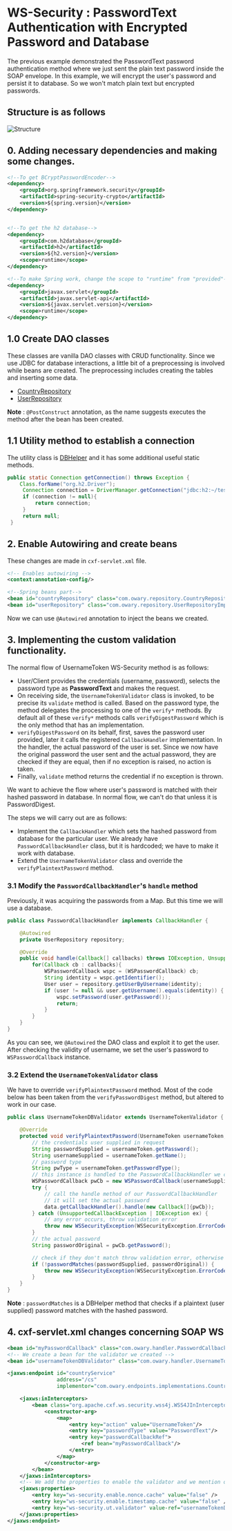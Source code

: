 # WS-Security : PasswordText Authentication with Encrypted Password and Database

The previous example demonstrated the PasswordText password authentication method where we just sent the plain text password inside the SOAP envelope.
In this example, we will encrypt the user's password and persist it to database. So we won't match plain text but encrypted passwords.

## Structure is as follows
![Structure](./images/structure_2.png)

## 0. Adding necessary dependencies and making some changes.
```xml
<!--To get BCryptPasswordEncoder-->
<dependency>
    <groupId>org.springframework.security</groupId>
    <artifactId>spring-security-crypto</artifactId>
    <version>${spring.version}</version>
</dependency>


<!--To get the h2 database-->
<dependency>
    <groupId>com.h2database</groupId>
    <artifactId>h2</artifactId>
    <version>${h2.version}</version>
    <scope>runtime</scope>
</dependency>

<!--To make Spring work, change the scope to "runtime" from "provided"-->
<dependency>
    <groupId>javax.servlet</groupId>
    <artifactId>javax.servlet-api</artifactId>
    <version>${javax.servlet.version}</version>
    <scope>runtime</scope>
</dependency>
``` 


## 1.0 Create DAO classes
These classes are vanilla DAO classes with CRUD functionality. Since we use JDBC for database interactions, a little bit of a preprocessing is involved while beans are created. The preprocessing includes creating the tables and inserting some data.
 
 - [CountryRepository](./src/main/java/com/owary/repository/CountryRepositoryImpl.java)
 - [UserRepository](./src/main/java/com/owary/repository/UserRepositoryImpl.java)
 
**Note** : `@PostConstruct` annotation, as the name suggests executes the method after the bean has been created.

## 1.1 Utility method to establish a connection
The utility class is [DBHelper](./src/main/java/com/owary/utils/DBHelper.java) and it has some additional useful static methods.
```java
public static Connection getConnection() throws Exception {
    Class.forName("org.h2.Driver");
     Connection connection = DriverManager.getConnection("jdbc:h2:~/test", "sa", "");
     if (connection != null){
         return connection;
     }
     return null;
 }
```

## 2. Enable Autowiring and create beans
These changes are made in `cxf-servlet.xml` file.

```xml
<!-- Enables autowiring -->
<context:annotation-config/>

<!--Spring beans part-->
<bean id="countryRepository" class="com.owary.repository.CountryRepositoryImpl"/>
<bean id="userRepository" class="com.owary.repository.UserRepositoryImpl"/>
```

Now we can use `@Autowired` annotation to inject the beans we created.

## 3. Implementing the custom validation functionality.
The normal flow of UsernameToken WS-Security method is as follows:
 - User/Client provides the credentials (username, password), selects the password type as **PasswordText** and makes the request.
 - On receiving side, the `UsernameTokenValidator` class is invoked, to be precise its `validate` method is called. Based on the password type, the method delegates the processing to one of the `verify*` methods. By default all of these `verify*` methods calls `verifyDigestPassword` which is the only method that has an implementation.
 - `verifyDigestPassword` on its behalf, first, saves the password user provided, later it calls the registered `CallbackHandler` implementation. In the handler, the actual password of the user is set. Since we now have the original password the user sent and the actual password, they are checked if they are equal, then if no exception is raised, no action is taken.
 - Finally, `validate` method returns the credential if no exception is thrown.
 
We want to achieve the flow where user's password is matched with their hashed password in database. In normal flow, we can't do that unless it is PasswordDigest.

The steps we will carry out are as follows:
 - Implement the `CallbackHandler` which sets the hashed password from database for the particular user. We already have `PasswordCallbackHandler` class, but it is hardcoded; we have to make it work with database.
 - Extend the `UsernameTokenValidator` class and override the `verifyPlaintextPassword` method.

### 3.1 Modify the `PasswordCallbackHandler`'s `handle` method
Previously, it was acquiring the passwords from a Map. But this time we will use a database.
```java
public class PasswordCallbackHandler implements CallbackHandler {

    @Autowired
    private UserRepository repository;

    @Override
    public void handle(Callback[] callbacks) throws IOException, UnsupportedCallbackException {
        for(Callback cb : callbacks){
            WSPasswordCallback wspc = (WSPasswordCallback) cb;
            String identity = wspc.getIdentifier();
            User user = repository.getUserByUsername(identity);
            if (user != null && user.getUsername().equals(identity)) {
                wspc.setPassword(user.getPassword());
                return;
            }
        }
    }
}
```

As you can see, we `@Autowired` the DAO class and exploit it to get the user. After checking the validity of username, we set the user's password to `WSPasswordCallback` instance.

### 3.2 Extend the `UsernameTokenValidator` class
We have to override `verifyPlaintextPassword` method. Most of the code below has been taken from the `verifyPasswordDigest` method, but altered to work in our case.
```java
public class UsernameTokenDBValidator extends UsernameTokenValidator {

    @Override
    protected void verifyPlaintextPassword(UsernameToken usernameToken, RequestData data) throws WSSecurityException {
        // the credentials user supplied in request
        String passwordSupplied = usernameToken.getPassword();
        String usernameSupplied = usernameToken.getName();
        // password type
        String pwType = usernameToken.getPasswordType();
        // this instance is handled to the PasswordCallbackHandler we created.
        WSPasswordCallback pwCb = new WSPasswordCallback(usernameSupplied, null, pwType, 2);
        try {
            // call the handle method of our PasswordCallbackHandler
            // it will set the actual password
            data.getCallbackHandler().handle(new Callback[]{pwCb});
        } catch (UnsupportedCallbackException | IOException ex) {
            // any error occurs, throw validation error
            throw new WSSecurityException(WSSecurityException.ErrorCode.FAILED_AUTHENTICATION, ex);
        }
        // the actual password
        String passwordOriginal = pwCb.getPassword();

        // check if they don't match throw validation error, otherwise let it pass
        if (!passwordMatches(passwordSupplied, passwordOriginal)) {
            throw new WSSecurityException(WSSecurityException.ErrorCode.FAILED_AUTHENTICATION);
        }
    }
}

```
**Note** : `passwordMatches` is a DBHelper method that checks if a plaintext (user supplied) password matches with the hashed password.

## 4. cxf-servlet.xml changes concerning SOAP WS
```xml
<bean id="myPasswordCallback" class="com.owary.handler.PasswordCallbackHandler"/>
<!-- We create a bean for the validator we created -->
<bean id="usernameTokenDBValidator" class="com.owary.handler.UsernameTokenDBValidator"/>

<jaxws:endpoint id="countryService"
                address="/cs"
                implementor="com.owary.endpoints.implementations.CountryServiceImpl">

    <jaxws:inInterceptors>
        <bean class="org.apache.cxf.ws.security.wss4j.WSS4JInInterceptor">
            <constructor-arg>
                <map>
                    <entry key="action" value="UsernameToken"/>
                    <entry key="passwordType" value="PasswordText"/>
                    <entry key="passwordCallbackRef">
                        <ref bean="myPasswordCallback"/>
                    </entry>
                </map>
            </constructor-arg>
        </bean>
    </jaxws:inInterceptors>
    <!-- We add the properties to enable the validator and we mention our newly created bean-->
    <jaxws:properties>
        <entry key="ws-security.enable.nonce.cache" value="false" />
        <entry key="ws-security.enable.timestamp.cache" value="false" />
        <entry key="ws-security.ut.validator" value-ref="usernameTokenDBValidator"/>
    </jaxws:properties>
</jaxws:endpoint>
```